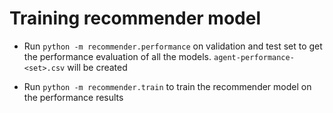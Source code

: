 # Training recommender model

- Run `python -m recommender.performance` on validation and test set to get the performance evaluation of all the 
  models. 
  `agent-performance-<set>.csv` will be created
  
- Run `python -m recommender.train` to train the recommender model on the performance results
